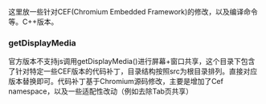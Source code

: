 这里放一些针对CEF(Chromium Embedded Framework)的修改，以及编译命令等。C++版本。

### getDisplayMedia
官方版本不支持js调用getDisplayMedia()进行屏幕+窗口共享，这个目录下包含了针对特定一些CEF版本的代码补丁，目录结构按照src为根目录排列。直接对应版本替换即可。代码补丁基于Chromium源码修改，主要是增加了Cef namespace，以及一些适配性改动（例如去除Tab页共享）

